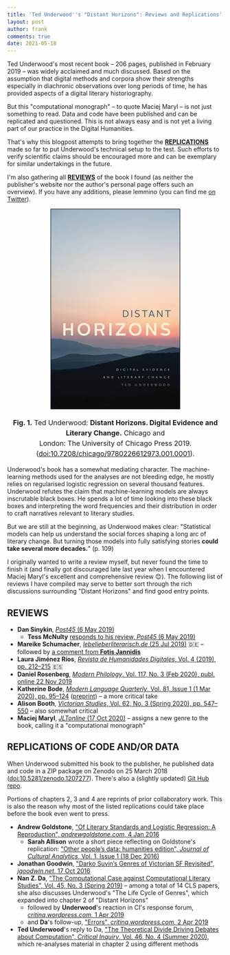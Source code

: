 ```yaml
---
title: 'Ted Underwood''s "Distant Horizons": Reviews and Replications'
layout: post
author: frank
comments: true
date: 2021-05-18
---
```


Ted Underwood's most recent book – 206 pages, published in February 2019 – was widely acclaimed and much discussed. Based on the assumption that digital methods and corpora show their strengths especially in diachronic observations over long periods of time, he has provided aspects of a digital literary historiography.

But this "computational monograph" – to quote Maciej Maryl – is not just something to read. Data and code have been published and can be replicated and questioned. This is not always easy and is not yet a living part of our practice in the Digital Humanities.

That's why this blogpost attempts to bring together the [**REPLICATIONS**](#replications-of-code-andor-data) made so far to put Underwood's technical setup to the test. Such efforts to verify scientific claims should be encouraged more and can be exemplary for similar undertakings in the future.

I'm also gathering all [**REVIEWS**](#reviews) of the book I found (as neither the publisher's website nor the author's personal page offers such an overview). If you have any additions, please lemmino (you can find me [on Twitter](https://twitter.com/umblaetterer)).

<figure style="text-align:center;">
  <img src="/images/underwood-distant-horizons-cover.jpg" alt="Underwood, Distant Horizons, cover" style="width:300px; border: 1px solid transparent; border-color: black;}" />
</figure>
<center><p style="font-size: 16px; line-height: 24px;"><b>Fig. 1.</b> Ted Underwood: <b>Distant Horizons. Digital Evidence and Literary Change.</b> Chicago and <br />London: The University of Chicago Press 2019. (<a href="https://doi.org/10.7208/chicago/9780226612973.001.0001">doi:10.7208/chicago/9780226612973.001.0001</a>).</p></center>

Underwood's book has a somewhat mediating character. The machine-learning methods used for the analyses are not bleeding edge, he mostly relies on regularised logistic regression on several thousand features. Underwood refutes the claim that machine-learning models are always inscrutable black boxes. He spends a lot of time looking into these black boxes and interpreting the word frequencies and their distribution in order to craft narratives relevant to literary studies.

But we are still at the beginning, as Underwood makes clear: "Statistical models can help us understand the social forces shaping a long arc of literary change. But turning those models into fully satisfying stories **could take several more decades.**" (p. 109)

I originally wanted to write a review myself, but never found the time to finish it (and finally got discouraged late last year when I encountered Maciej Maryl's excellent and comprehensive review 😊). The following list of reviews I have compiled may serve to better sort through the rich discussions surrounding "Distant Horizons" and find good entry points.

## REVIEWS

* **Dan Sinykin**, [*Post45* (6 May 2019)](https://post45.org/2019/05/distant-reading-and-literary-knowledge/)
  * **Tess McNulty** [responds to his review, *Post45* (6 May 2019)](https://post45.org/2019/05/seeing-double-a-response-to-dan-sinykin/)
* **Mareike Schumacher**, [*lebelieberliterarisch.de* (25 Jul 2019)](https://lebelieberliterarisch.de/ted-underwoods-distant-horizons/) 🇩🇪 – followed by [a comment from **Fotis Jannidis**](https://lebelieberliterarisch.de/ted-underwoods-distant-horizons/#comment-580)
* **Laura Jiménez Ríos**, [*Revista de Humanidades Digitales*, Vol. 4 (2019), pp. 212–215](https://doi.org/10.5944/rhd.vol.4.2019.24217) 🇪🇸
* **Daniel Rosenberg**, [*Modern Philology*, Vol. 117, No. 3 (Feb 2020),  publ. online 22 Nov 2019](https://doi.org/10.1086/707111)
* **Katherine Bode**, [*Modern Language Quarterly*, Vol. 81, Issue 1 (1 Mar 2020), pp. 95–124](https://doi.org/10.1215/00267929-7933102
) ([preprint](https://katherinebode.files.wordpress.com/2019/10/mlq2019_preprint.pdf)) – a more critical take
* **Alison Booth**, [*Victorian Studies*, Vol. 62, No. 3 (Spring 2020), pp. 547–550](https://muse.jhu.edu/article/771272/summary) – also somewhat critical
* **Maciej Maryl**, [*JLTonline* (17 Oct 2020)](http://www.jltonline.de/index.php/reviews/article/view/1090/2504) – assigns a new genre to the book, calling it a "computational monograph"

## REPLICATIONS OF CODE AND/OR DATA

When Underwood submitted his book to the publisher, he published data and code in a ZIP package on Zenodo on 25 March 2018 ([doi:10.5281/zenodo.1207277](https://doi.org/10.5281/zenodo.1207277)). There's also a (slightly updated) [Git Hub repo](https://github.com/tedunderwood/horizon).

Portions of chapters 2, 3 and 4 are reprints of prior collaboratory work. This is also the reason why most of the listed replications could take place before the book even went to press.

* **Andrew Goldstone**, ["Of Literary Standards and Logistic Regression: A Reproduction", *andrewgoldstone.com*, 4 Jan 2016](https://www.andrewgoldstone.com/blog/2016/01/04/standards/)
  * **Sarah Allison** wrote a short piece reflecting on Goldstone's replication: ["Other people’s data: humanities edition", *Journal of Cultural Analytics*, Vol. 1, Issue 1 (18 Dec 2016)](https://doi.org/10.22148/001c.11822)
* **Jonathan Goodwin**, ["Darko Suvin’s Genres of Victorian SF Revisited", *jgoodwin.net*, 17 Oct 2016](https://www.jgoodwin.net/blog/more-suvin/)
* **Nan Z. Da**, ["The Computational Case against Computational Literary Studies", Vol. 45, No. 3 (Spring 2019)](https://doi.org/10.1086/702594) – among a total of 14 CLS papers, she also discusses Underwood's "The Life Cycle of Genres", which expanded into chapter 2 of "Distant Horizons"
  * followed by **Underwood**'s reaction in CI's response forum, [*critinq.wordpress.com*, 1 Apr 2019](https://critinq.wordpress.com/2019/04/01/computational-literary-studies-participant-forum-responses-8/)
  * and **Da**'s follow-up, ["Errors", *critinq.wordpress.com*, 2 Apr 2019](https://critinq.wordpress.com/2019/04/02/computational-literary-studies-participant-forum-responses-day-2/)
* **Ted Underwood**'s reply to Da, ["The Theoretical Divide Driving Debates about Computation", *Critical Inquiry*, Vol. 46, No. 4 (Summer 2020)](https://doi.org/10.1086/709229), which re-analyses material in chapter 2 using different methods
